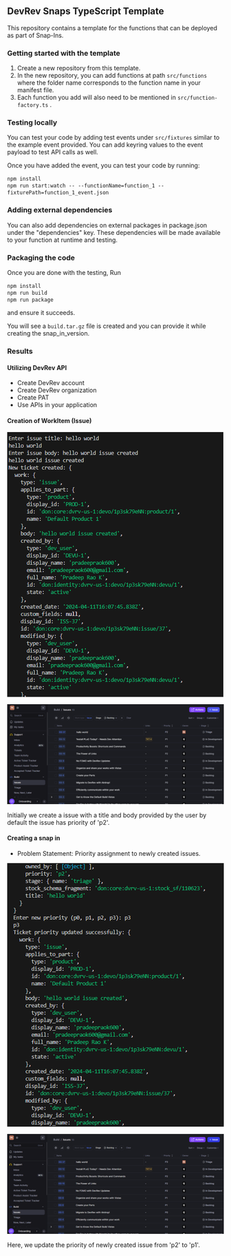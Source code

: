 ## DevRev Snaps TypeScript Template

This repository contains a template for the functions that can be deployed as
part of Snap-Ins.

### Getting started with the template
1. Create a new repository from this template.
2. In the new repository, you can add functions at path `src/functions` where the folder name corresponds to the function name in your manifest file.
3. Each function you add will also need to be mentioned in `src/function-factory.ts` .

### Testing locally
You can test your code by adding test events under `src/fixtures` similar to the example event provided. You can add keyring values to the event payload to test API calls as well.

Once you have added the event, you can test your code by running:
```
npm install
npm run start:watch -- --functionName=function_1 --fixturePath=function_1_event.json
```

### Adding external dependencies
You can also add dependencies on external packages in package.json under the "dependencies" key. These dependencies will be made available to your function at runtime and testing.

### Packaging the code
Once you are done with the testing,
Run
```
npm install
npm run build
npm run package
```
and ensure it succeeds.

You will see a `build.tar.gz` file is created and you can provide it while creating the snap_in_version.

### Results 
#### Utilizing DevRev API
- Create DevRev account
- Create DevRev organization
- Create PAT
- Use APIs in your application

#### Creation of WorkItem (Issue)

![alt text](<Screenshot 2024-04-11 213818.png>)

![alt text](image.png)

Initially we create a issue with a title and body provided by the user by default the issue has priority of 'p2'.

#### Creating a snap in
- Problem Statement: Priority assignment to newly created issues.

![alt text](image-1.png)

![alt text](image-2.png)

Here, we update the priority of newly created issue from 'p2' to 'p1'.

